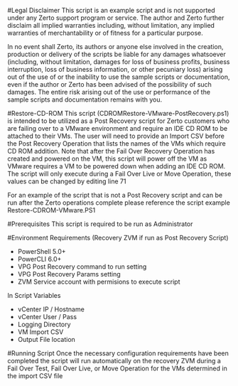 #Legal Disclaimer
This script is an example script and is not supported under any Zerto support program or service.
The author and Zerto further disclaim all implied warranties including, without limitation, any implied warranties of merchantability or of fitness for a particular purpose.

In no event shall Zerto, its authors or anyone else involved in the creation, production or delivery of the scripts be liable for any damages whatsoever (including, without 
limitation, damages for loss of business profits, business interruption, loss of business information, or other pecuniary loss) arising out of the use of or the inability 
to use the sample scripts or documentation, even if the author or Zerto has been advised of the possibility of such damages.  The entire risk arising out of the use or 
performance of the sample scripts and documentation remains with you.

#Restore-CD-ROM
This script (CDROMRestore-VMware-PostRecovery.ps1) is intended to be utilized as a Post Recovery script for Zerto customers who are failing over to a VMware environment and require an IDE CD ROM to be attached to their VMs. The user will
need to provide an Import CSV before the Post Recovery Operation that lists the names of the VMs which require CD ROM addition. Note that after the Fail Over Recovery Operation has created and 
powered on the VM, this script will power off the VM as VMware requires a VM to be powered down when adding an IDE CD ROM. The script will only execute during a Fail Over Live or Move Operation, these values can be changed by editing line 71
   
For an example of the script that is not a Post Recovery script and can be run after the Zerto operations complete please reference the script example Restore-CDROM-VMware.PS1

#Prerequisites 
This script is required to be run as Administrator 

#Environment Requirements (Recovery ZVM if run as Post Recovery Script)
  - PowerShell 5.0+
  - PowerCLI 6.0+
  - VPG Post Recovery command to run setting
  - VPG Post Recovery Params setting
  - ZVM Service account with permisions to execute script

  In Script Variables
  - vCenter IP / Hostname
  - vCenter User / Pass
  - Logging Directory 
  - VM Import CSV 
  - Output File location

#Running Script 
Once the necessary configuration requirements have been completed the script will run automatically on the recovery ZVM during a Fail Over Test, Fail Over Live, or Move Operation for the VMs determined in the import CSV file
